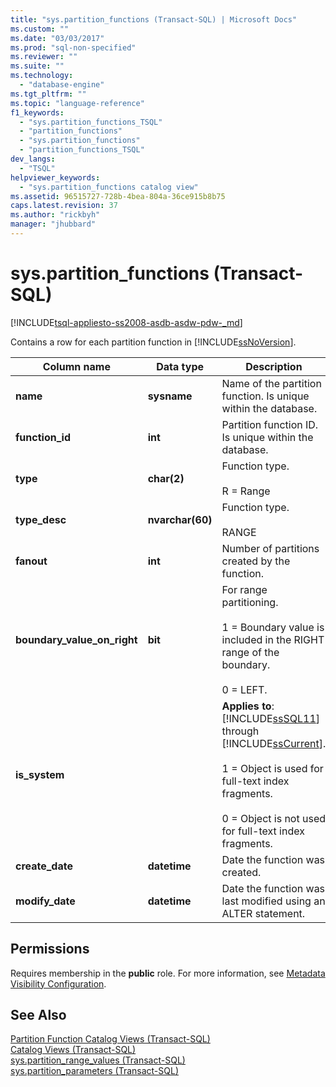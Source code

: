 ```yaml
---
title: "sys.partition_functions (Transact-SQL) | Microsoft Docs"
ms.custom: ""
ms.date: "03/03/2017"
ms.prod: "sql-non-specified"
ms.reviewer: ""
ms.suite: ""
ms.technology: 
  - "database-engine"
ms.tgt_pltfrm: ""
ms.topic: "language-reference"
f1_keywords: 
  - "sys.partition_functions_TSQL"
  - "partition_functions"
  - "sys.partition_functions"
  - "partition_functions_TSQL"
dev_langs: 
  - "TSQL"
helpviewer_keywords: 
  - "sys.partition_functions catalog view"
ms.assetid: 96515727-728b-4bea-804a-36ce915b8b75
caps.latest.revision: 37
ms.author: "rickbyh"
manager: "jhubbard"
---
```

# sys.partition_functions (Transact-SQL)
[!INCLUDE[tsql-appliesto-ss2008-asdb-asdw-pdw-_md](../../../relational-databases/reference/system-catalog-views/includes/tsql-appliesto-ss2008-asdb-asdw-pdw-md.md)]

  Contains a row for each partition function in [!INCLUDE[ssNoVersion](../../../a9notintoc/includes/ssnoversion-md.md)].  
  
|Column name|Data type|Description|  
|-----------------|---------------|-----------------|  
|**name**|**sysname**|Name of the partition function. Is unique within the database.|  
|**function_id**|**int**|Partition function ID. Is unique within the database.|  
|**type**|**char(2)**|Function type.<br /><br /> R = Range|  
|**type_desc**|**nvarchar(60)**|Function type.<br /><br /> RANGE|  
|**fanout**|**int**|Number of partitions created by the function.|  
|**boundary_value_on_right**|**bit**|For range partitioning.<br /><br /> 1 = Boundary value is included in the RIGHT range of the boundary.<br /><br /> 0 = LEFT.|  
|**is_system**||**Applies to**: [!INCLUDE[ssSQL11](../../../a9notintoc/includes/sssql11-md.md)] through [!INCLUDE[ssCurrent](../../../a9notintoc/includes/sscurrent-md.md)].<br /><br /> 1 = Object is used for full-text index fragments.<br /><br /> 0 = Object is not used for full-text index fragments.|  
|**create_date**|**datetime**|Date the function was created.|  
|**modify_date**|**datetime**|Date the function was last modified using an ALTER statement.|  
  
## Permissions  
 Requires membership in the **public** role. For more information, see [Metadata Visibility Configuration](../../../relational-databases/security/metadata-visibility-configuration.md).  
  
## See Also  
 [Partition Function Catalog Views &#40;Transact-SQL&#41;](../../../relational-databases/reference/system-catalog-views/partition-function-catalog-views-transact-sql.md)   
 [Catalog Views &#40;Transact-SQL&#41;](../../../relational-databases/reference/system-catalog-views/catalog-views-transact-sql.md)   
 [sys.partition_range_values &#40;Transact-SQL&#41;](../../../relational-databases/reference/system-catalog-views/sys.partition-range-values-transact-sql.md)   
 [sys.partition_parameters &#40;Transact-SQL&#41;](../../../relational-databases/reference/system-catalog-views/sys.partition-parameters-transact-sql.md)  
  
  